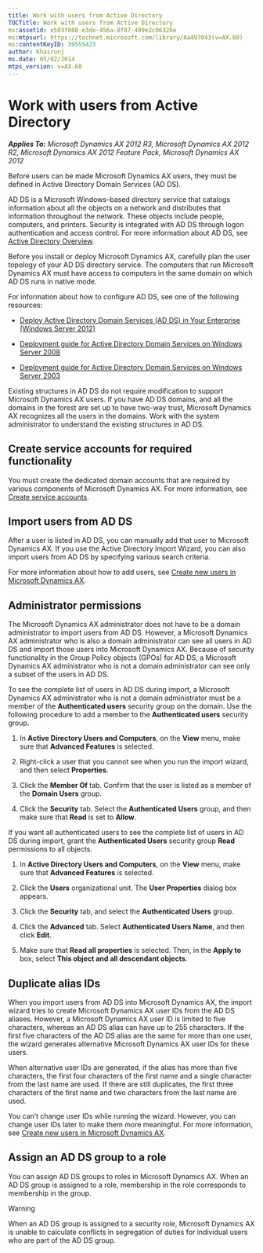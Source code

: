 ```yaml
---
title: Work with users from Active Directory
TOCTitle: Work with users from Active Directory
ms:assetid: e503f808-e3de-456a-8f07-409e2c06326e
ms:mtpsurl: https://technet.microsoft.com/library/Aa497043(v=AX.60)
ms:contentKeyID: 39555423
author: Khairunj
ms.date: 05/02/2014
mtps_version: v=AX.60
---
```


# Work with users from Active Directory 


_**Applies To:** Microsoft Dynamics AX 2012 R3, Microsoft Dynamics AX 2012 R2, Microsoft Dynamics AX 2012 Feature Pack, Microsoft Dynamics AX 2012_

Before users can be made Microsoft Dynamics AX users, they must be defined in Active Directory Domain Services (AD DS).

AD DS is a Microsoft Windows–based directory service that catalogs information about all the objects on a network and distributes that information throughout the network. These objects include people, computers, and printers. Security is integrated with AD DS through logon authentication and access control. For more information about AD DS, see [Active Directory Overview](https://go.microsoft.com/fwlink/?linkid=47868).

Before you install or deploy Microsoft Dynamics AX, carefully plan the user topology of your AD DS directory service. The computers that run Microsoft Dynamics AX must have access to computers in the same domain on which AD DS runs in native mode.

For information about how to configure AD DS, see one of the following resources:

  - [Deploy Active Directory Domain Services (AD DS) in Your Enterprise (Windows Server 2012)](https://technet.microsoft.com//library/hh472160.aspx)

  - [Deployment guide for Active Directory Domain Services on Windows Server 2008](https://go.microsoft.com/fwlink/?linkid=164995)

  - [Deployment guide for Active Directory Domain Services on Windows Server 2003](https://go.microsoft.com/fwlink/?linkid=164994)

Existing structures in AD DS do not require modification to support Microsoft Dynamics AX users. If you have AD DS domains, and all the domains in the forest are set up to have two-way trust, Microsoft Dynamics AX recognizes all the users in the domains. Work with the system administrator to understand the existing structures in AD DS.

## Create service accounts for required functionality

You must create the dedicated domain accounts that are required by various components of Microsoft Dynamics AX. For more information, see [Create service accounts](create-service-accounts.md).

## Import users from AD DS

After a user is listed in AD DS, you can manually add that user to Microsoft Dynamics AX. If you use the Active Directory Import Wizard, you can also import users from AD DS by specifying various search criteria.

For more information about how to add users, see [Create new users in Microsoft Dynamics AX](create-new-users-in-microsoft-dynamics-ax.md).

## Administrator permissions

The Microsoft Dynamics AX administrator does not have to be a domain administrator to import users from AD DS. However, a Microsoft Dynamics AX administrator who is also a domain administrator can see all users in AD DS and import those users into Microsoft Dynamics AX. Because of security functionality in the Group Policy objects (GPOs) for AD DS, a Microsoft Dynamics AX administrator who is not a domain administrator can see only a subset of the users in AD DS.

To see the complete list of users in AD DS during import, a Microsoft Dynamics AX administrator who is not a domain administrator must be a member of the **Authenticated users** security group on the domain. Use the following procedure to add a member to the **Authenticated users** security group.

1.  In **Active Directory Users and Computers**, on the **View** menu, make sure that **Advanced Features** is selected.

2.  Right-click a user that you cannot see when you run the import wizard, and then select **Properties**.

3.  Click the **Member Of** tab. Confirm that the user is listed as a member of the **Domain Users** group.

4.  Click the **Security** tab. Select the **Authenticated Users** group, and then make sure that **Read** is set to **Allow**.

If you want all authenticated users to see the complete list of users in AD DS during import, grant the **Authenticated Users** security group **Read** permissions to all objects.

1.  In **Active Directory Users and Computers**, on the **View** menu, make sure that **Advanced Features** is selected.

2.  Click the **Users** organizational unit. The **User Properties** dialog box appears.

3.  Click the **Security** tab, and select the **Authenticated Users** group.

4.  Click the **Advanced** tab. Select **Authenticated Users Name**, and then click **Edit**.

5.  Make sure that **Read all properties** is selected. Then, in the **Apply to** box, select **This object and all descendant objects**.

## Duplicate alias IDs

When you import users from AD DS into Microsoft Dynamics AX, the import wizard tries to create Microsoft Dynamics AX user IDs from the AD DS aliases. However, a Microsoft Dynamics AX user ID is limited to five characters, whereas an AD DS alias can have up to 255 characters. If the first five characters of the AD DS alias are the same for more than one user, the wizard generates alternative Microsoft Dynamics AX user IDs for these users.

When alternative user IDs are generated, if the alias has more than five characters, the first four characters of the first name and a single character from the last name are used. If there are still duplicates, the first three characters of the first name and two characters from the last name are used.

You can’t change user IDs while running the wizard. However, you can change user IDs later to make them more meaningful. For more information, see [Create new users in Microsoft Dynamics AX](create-new-users-in-microsoft-dynamics-ax.md).

## Assign an AD DS group to a role

You can assign AD DS groups to roles in Microsoft Dynamics AX. When an AD DS group is assigned to a role, membership in the role corresponds to membership in the group.


> [!WARNING]
> <P>When an AD DS group is assigned to a security role, Microsoft Dynamics AX is unable to calculate conflicts in segregation of duties for individual users who are part of the AD DS group.</P>


  


